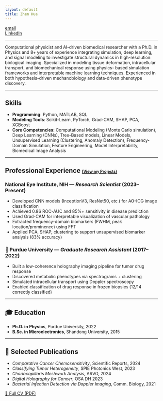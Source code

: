 ```yaml
---
layout: default
title: Zhen Hua
---
```


[email](mailto:huazhensdu@gmail.com)  
[LinkedIn](https://www.linkedin.com/in/zhenhua23)

---

Computational physicist and AI-driven biomedical researcher with a Ph.D. in Physics and 8+ years of experience
integrating simulation, deep learning, and signal modeling to investigate structural dynamics in high-resolution biological
imaging. Specialized in modeling tissue deformation, intracellular transport, and biomechanical response using physics-
based simulation frameworks and interpretable machine learning techniques. Experienced in both hypothesis-driven
mechanobiology and data-driven phenotype discovery.

---

## Skills
- **Programming**: Python, MATLAB, SQL  
- **Modeling Tools**: Scikit-Learn, PyTorch, Grad-CAM, SHAP, PCA, XGBoost  
- **Core Competencies**: Computational Modeling (Monte Carlo simulation), Deep Learning (CNNs), Tree-Based models,
Linear Models, Unsupervised Learning (Clustering, Anomaly Detection), Frequency-Domain Simulation, Feature
Engineering, Model Interpretability, Biomedical Image Analysis

---

## Professional Experience <a href="projects.html"><span style="font-size: 0.6em;">(View my Projects)</span></a>


### National Eye Institute, NIH — *Research Scientist* (2023–Present)
- Developed CNN models (InceptionV3, ResNet50, etc.) for AO-ICG image classification
- Achieved 0.86 ROC-AUC and 85%+ sensitivity in disease prediction
- Used Grad-CAM for interpretable visualization of vascular pathology
- Extracted frequency-domain biomarkers (FWHM, peak location/prominence) using FFT
- Applied PCA, SHAP, clustering to support unsupervised biomarker analysis (83% accuracy)

### 🏫 Purdue University — *Graduate Research Assistant* (2017–2022)
- Built a low-coherence holography imaging pipeline for tumor drug response
- Discovered metabolic phenotypes via spectrograms + clustering
- Simulated intracellular transport using Doppler spectroscopy
- Enabled classification of drug response in frozen biopsies (12/14 correctly classified)

---

## 🎓 Education
- **Ph.D. in Physics**, Purdue University, 2022  
- **B.Sc. in Microelectronics**, Shandong University, 2015

---

## 📄 Selected Publications

- *Comparative Cancer Chemosensitivity*, Scientific Reports, 2024  
- *Classifying Tumor Heterogeneity*, SPIE Photonics West, 2023  
- *Choriocapillaris Meshwork Analysis*, ARVO, 2024  
- *Digital Holography for Cancer*, OSA DH 2023  
- *Bacterial Infection Detection via Doppler Imaging*, Comm. Biology, 2021  

[📄 Full CV (PDF)](assets/ZhenHua_CV.pdf)
